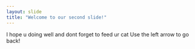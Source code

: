 ```yaml
---
layout: slide
title: "Welcome to our second slide!"
---
```

I hope u doing well and dont forget to feed ur cat
Use the left arrow to go back!
